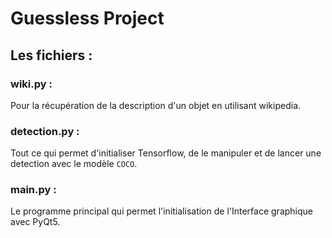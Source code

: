 # **Guessless Project**

## Les fichiers :

### wiki.py :
Pour la récupération de la description d'un objet en utilisant wikipedia.

### detection.py :
Tout ce qui permet d'initialiser Tensorflow, de le manipuler et de lancer une detection avec le modèle `COCO`.

### main.py :
Le programme principal qui permet l'initialisation de l'Interface graphique avec PyQt5.
